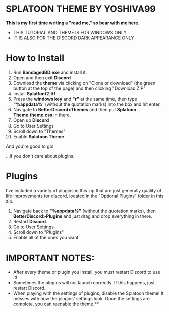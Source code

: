 **SPLATOON THEME BY YOSHIVA99**
==============
**This is my first time writing a "read me," so bear with me here.**


- THIS TUTORIAL AND THEME IS FOR WINDOWS ONLY
- IT IS ALSO FOR THE DISCORD DARK APPEARANCE ONLY

How to Install
==============
1. Run **BandagedBD.exe** and install it.
2. Open and then exit **Discord**
3. Download the **theme** via clicking on "Clone or download" (the green button at the top of the page) and then clicking "Download ZIP"
4. Install **Splatfont2.ttf**
5. Press the **windows key** and **"r"** at the same time, then type **"%appdata%'** (without the quotation marks) into the box and hit enter.
6. Navigate to **BetterDiscord>Themes** and then put **Splatoon Theme.theme.css** in there.
7. Open up **Discord**
8. Go to User Settings
9. Scroll down to "Themes"
10. Enable **Splatoon Theme**



And you're good to go!

...if you don't care about plugins.

Plugins
==============
I've included a variety of plugins in this zip that are just generally quality of life improvements for discord, located in the "Optional Plugins" folder in this zip.
1. Navigate back to **"%appdata%"** (without the quotation marks), then **BetterDiscord>Plugins** and just drag and drop everything in there.
2. Restart **Discord**.
3. Go to User Settings
4. Scroll down to "Plugins"
5. Enable all of the ones you want.

**IMPORTANT NOTES:** 
==============
- After every theme or plugin you install, you must restart Discord to use it!
- Sometimes the plugins will not launch correctly. If this happens, just restart Discord.
- When playing with the settings of plugins, disable the Splatoon theme! It messes with how the plugins' settings look. Once the settings are complete, you can reenable the theme.**